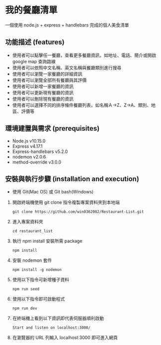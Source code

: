 # 我的餐廳清單

一個使用 node.js + express + handlebars 完成的個人美食清單

## 功能描述 (features)

- 使用者可以點擊任一餐廳，查看更多餐廳資訊，如地址、電話、簡介或開啟 google map 查詢路線
- 使用者可以依照中文名稱、英文名稱與餐廳類別進行搜尋
- 使用者可以瀏覽一家餐廳的詳細資訊
- 使用者可以瀏覽全部所有餐廳與其評價
- 使用者可以新增一家餐廳的資訊
- 使用者可以更新現有餐廳的資訊
- 使用者可以刪除現有餐廳的資訊
- 使用者可以選擇不同的排序條件餐廳列表，如名稱Ａ->Z、Z->A、類別、地區、評價等

## 環境建置與需求 (prerequisites)

- Node.js v10.15.0
- Express v4.17.1
- Express-handlebars v5.2.0
- nodemon v2.0.6
- method-override v3.0.0

## 安裝與執行步驟 (installation and execution)

- 使用 Git(Mac OS) 或 Git bash(Windows)

1. 開啟終端機使用 git clone 指令複製專案資料夾到本地端
   ```
   git clone https://github.com/win0362002/Restaurant-List.git
   ```
2. 進入專案資料夾
   ```
   cd restaurant_list
   ```
3. 執行 npm install 安裝所需 package
   ```
   npm install
   ```
4. 安裝 nodemon 套件
   ```
   npm install -g nodemon
   ```
5. 使用以下指令可新增種子資料
   ```
   npm run seed
   ```
6. 使用以下指令即可啟動程式
   ```
   npm run dev
   ```
7. 在終端機上看到以下資訊即代表伺服器順利啟動

   ```
   Start and listen on localhost:3000/
   ```

8. 在瀏覽器的 URL 列輸入 localhost:3000 即可進入網頁
